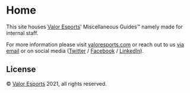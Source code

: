 # Home

This site houses [Valor Esports](https://valoresports.com/)' Miscellaneous Guides&#8482; namely made for internal staff.

For more information please visit [valoresports.com](https://valoresports.com/) or reach out to us [via email](mailto:contact@valoresports.com) or on social media ([Twitter](https://twitter.com/Valor_EAcademy) / [Facebook](https://www.facebook.com/valor.esports.academy/) / [LinkedIn](https://www.linkedin.com/company/valor-esports/)).

## License

&copy; [Valor Esports](https://valoresports.com/) 2021, all rights reserved.
